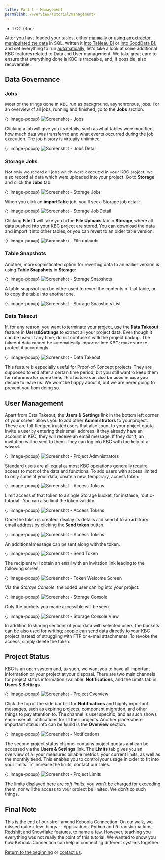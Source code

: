 ```yaml
---
title: Part 5 - Management
permalink: /overview/tutorial/management/
---
```


* TOC
{:toc}

After you have loaded your tables, either [manually](/overview/tutorial/load/) or 
[using an extractor](/overview/tutorial/load/database/), [manipulated the data](/overview/tutorial/manipulate/) in SQL, 
written it [into Tableau BI](/overview/tutorial/write/) or [into GoodData BI](/overview/tutorial/write/gooddata/), and 
set everything to run [automatically](/overview/tutorial/automate/), let's take a look at some additional KBC features
related to Data and User management. We take great care to ensure that everything done in KBC is traceable,
and, if possible, also recoverable. 

## Data Governance

### Jobs
Most of the things done in KBC run as background, asynchronous, jobs. 
For an overview of all jobs, running and finished, go to the **Jobs** section: 

{: .image-popup}
![Screenshot - Jobs](/overview/tutorial/management/jobs.png)

Clicking a job will give you its details, such as what tables were modified, how much data was transferred and 
what events occurred during the job execution. The job history is virtually unlimited.

{: .image-popup}
![Screenshot - Jobs Detail](/overview/tutorial/management/jobs-detail.png)

### Storage Jobs
Not only we record all jobs which were executed in your KBC project, we also record all data which were uploaded
into your project. Go to **Storage** and click the **Jobs** tab:

{: .image-popup}
![Screenshot - Storage Jobs](/overview/tutorial/management/storage-jobs.png)

When you click an **importTable** job, you'll see a Storage job detail:

{: .image-popup}
![Screenshot - Storage Job Detail](/overview/tutorial/management/storage-jobs-detail.png)

Clicking **File ID** will take you to the **File Uploads** tab in **Storage**, 
where all data pushed into your KBC project are stored. 
You can download the data and import it into other tables, or you can revert to an older table version. 

{: .image-popup}
![Screenshot - File uploads](/overview/tutorial/management/storage-file-uploads.png)

### Table Snapshots
Another, more sophisticated option for reverting data to an earlier version is using 
**Table Snapshots** in **Storage**: 

{: .image-popup}
![Screenshot - Storage Snapshots](/overview/tutorial/management/storage-snapshots.png)

A table snapshot can be either used to revert the contents of that table, or to copy the table into another one. 

{: .image-popup}
![Screenshot - Storage Snapshots List](/overview/tutorial/management/storage-snapshots-list.png)

### Data Takeout
If, for any reason, you want to terminate your project, use the **Data Takeout** feature in **Users&Settings** to extract all
your project data. Even though it can be used at any time, do not confuse it with the project backup. 
The takeout data cannot be automatically imported into KBC; make sure to protect it accordingly.  

{: .image-popup}
![Screenshot - Data Takeout](/overview/tutorial/management/data-takeout.png)

This feature is especially useful for Proof-of-Concept projects. They are supposed to end after a certain time period, but
you still want to keep them for reference for some time. This feature can also be used in case you decide to leave us. 
We won't be happy about it, but we are never going to prevent you from doing so. 

## User Management
Apart from Data Takeout, the **Users & Settings** link in the bottom left corner of your screen allows you to add 
other **Administrators** to your project. These are full-fledged trusted users that also count to your project quota. 
Invite a user by entering their email address. If they already have an account in KBC, they will receive an email message. 
If they don't, an invitation will be sent to them. They can log into KBC with the help of a wizard.

{: .image-popup}
![Screenshot - Project Administrators](/overview/tutorial/management/administrators.png)

Standard users are all equal as most KBC operations generally require access to most of the data and functions. 
To add users with access limited to only some of your data, create a new, temporary, access token:

{: .image-popup}
![Screenshot - Access Tokens](/overview/tutorial/management/access-tokens.png)

Limit access of that token to a single Storage bucket, for instance, 'out.c-tutorial'. 
You can also limit the token validity.

{: .image-popup}
![Screenshot - Access Tokens](/overview/tutorial/management/access-token-detail.png)

Once the token is created, display its details and send it to an arbitrary email address by clicking the **Send token** button.

{: .image-popup}
![Screenshot - Access Tokens](/overview/tutorial/management/access-token-detail-2.png)

An additional message can be sent along with the token.

{: .image-popup}
![Screenshot - Send Token](/overview/tutorial/management/send-token.png)

The recipient will obtain an email with an invitation link leading to the following screen:

{: .image-popup}
![Screenshot - Token Welcome Screen](/overview/tutorial/management/token-welcome.png)

Via the *Storage Console*, the added user can log into your project.

{: .image-popup}
![Screenshot - Storage Console](/overview/tutorial/management/storage-console.png)

Only the buckets you made accessible will be seen.

{: .image-popup}
![Screenshot - Storage Console View](/overview/tutorial/management/storage-console-view.png)
 
In addition to sharing sections of your data with selected users, the buckets can be also used for writing; 
people can send data directly to your KBC project instead of struggling with FTP or e-mail attachments. 
To revoke the access, simply delete the token.


## Project Status
KBC is an open system and, as such, we want you to have all important information on your project at your disposal. 
There are two main channels for project status information available: **Notifications**, 
and the Limits tab in **Users & Settings**. 

{: .image-popup}
![Screenshot - Project Overview](/overview/tutorial/management/project-overview.png)

Click the top of the side bar bell for **Notifications** and highly important messages, such as expiring projects, 
component migration, and other things to pay attention to. The channel is user specific, and as such shows
each user all notifications for all their projects. Another place where important status info can be found
is the **Overview** section.   

{: .image-popup}
![Screenshot - Notifications](/overview/tutorial/management/notifications.png)

The second project status channel contains project quotas and can be accessed via the **Users & Settings** link.
The **Limits** tab gives you an overview of all your measured billable metrics, your current limits, 
as well as the monthly trend. This enables you to control your usage in order to fit into your limits. 
To increase the limits, contact our sales.

{: .image-popup}
![Screenshot - Project Limits](/overview/tutorial/management/project-limits.png)

The limits displayed here are *soft limits*; you won't be charged for exceeding them, 
nor will the access to your project be limited. We don't do such things.

## Final Note
This is the end of our stroll around Keboola Connection. On our walk, we missed quite a few things --
Applications, Python and R transformations, Redshift and Snowflake features, to name a few. 
However, teaching you everything was not really the point of this tutorial. 
We wanted to show you how Keboola Connection can help in connecting different systems together. 

[Return to the beginning](/overview/tutorial/) or [contact us](/).
